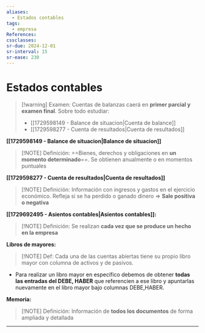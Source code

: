 ```yaml
---
aliases:
  - Estados contables
tags:
  - empresa
References: 
cssclasses: 
sr-due: 2024-12-01
sr-interval: 15
sr-ease: 230
---
```

# Estados contables
> [!warning] Examen: 
> Cuentas de balanzas caerá en **primer parcial y examen final**. 
> Sobre todo estudiar:
> + [[1729598149 - Balance de situacion|Cuenta de balance]]
> + [[1729598277 - Cuenta de resultados|Cuenta de resultados]]

**[[1729598149 - Balance de situacion|Balance de situacion]]**
> [!NOTE] Definición: 
> ==Bienes, derechos y obligaciones en **un momento determinado**==. Se obtienen anualmente o en momentos puntuales 


**[[1729598277 - Cuenta de resultados|Cuenta de resultados]]**
> [!NOTE] Definición: 
> Información con ingresos y gastos en el ejercicio económico. Refleja si se ha perdido o ganado dinero => **Sale positiva o negativa** 


**[[1729692495 - Asientos contables|Asientos contables]]:**
> [!NOTE] Definición: 
>  Se realizan **cada vez que se produce un hecho en la empresa**


**Libros de mayores:**
> [!NOTE] Def: 
> Cada una de las cuentas abiertas tiene su propio libro mayor con columna de activos y de pasivos. 
+ Para realizar un libro mayor en específico debemos de obtener **todas las entradas del DEBE, HABER** que referencien a ese libro y apuntarlas nuevamente en el libro mayor bajo columnas DEBE,HABER.


**Memoria:**
> [!NOTE] Definición: 
> Información de **todos los documentos** de forma ampliada y detallada
> 




***